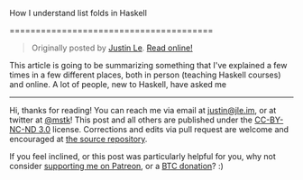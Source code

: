 How I understand list folds in Haskell

=======================================

> Originally posted by [Justin Le](https://blog.jle.im/).
> [Read online!](https://blog.jle.im/entry/list-folds.html)

This article is going to be summarizing something that I've explained a few
times in a few different places, both in person (teaching Haskell courses) and
online. A lot of people, new to Haskell, have asked me

--------------------------------------------------------------------------------

Hi, thanks for reading! You can reach me via email at <justin@jle.im>, or at
twitter at [\@mstk](https://twitter.com/mstk)! This post and all others are
published under the [CC-BY-NC-ND
3.0](https://creativecommons.org/licenses/by-nc-nd/3.0/) license. Corrections
and edits via pull request are welcome and encouraged at [the source
repository](https://github.com/mstksg/inCode).

If you feel inclined, or this post was particularly helpful for you, why not
consider [supporting me on Patreon](https://www.patreon.com/justinle/overview),
or a [BTC donation](bitcoin:3D7rmAYgbDnp4gp4rf22THsGt74fNucPDU)? :)

